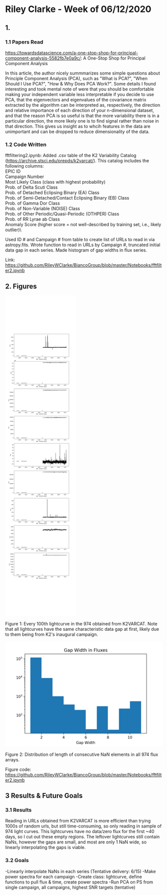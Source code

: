 # Riley Clarke - Week of 06/12/2020

## 1. 

### 1.1 Papers Read

<https://towardsdatascience.com/a-one-stop-shop-for-principal-component-analysis-5582fb7e0a9c/>: A One-Stop Shop for Principal Component Analysis

In this article, the author nicely summmarizes some simple questions about Principle Component Analysis (PCA), such as "What is PCA?", "When Should I Use PCA?", "How & Why Does PCA Work?". Some details I found interesting and took mental note of were that you should be comfortable making your independent variable less interpretable if you decide to use PCA, that the eigenvectors and eigenvalues of the covariance matrix extracted by the algorithm can be interpreted as, respectively, the direction and relative importance of each direction of your n-dimensional dataset, and that the reason PCA is so useful is that the more variability there is in a particular direction, the more likely one is to find signal rather than noise in that direction. This gives us insight as to whcih features in the data are unimportant and can be dropped to reduce dimensionality of the data.

### 1.2 Code Written

fftfiltering2.ipynb: Added .csv table of the K2 Variability Catalog (https://archive.stsci.edu/prepds/k2varcat/). 
This catalog includes the following columns:\
EPIC ID\
Campaign Number\
Most Likely Class (class with highest probability)\
Prob. of Delta Scuti Class\
Prob. of Detached Eclipsing Binary (EA) Class\
Prob. of Semi-Detached/Contact Eclipsing Binary (EB) Class\
Prob. of Gamma Dor Class\
Prob. of Non-Variable (NOISE) Class\
Prob. of Other Periodic/Quasi-Periodic (OTHPER) Class\
Prob. of RR Lyrae ab Class\
Anomaly Score (higher score = not well-described by training set, i.e., likely outlier)\

Used ID # and Campaign # from table to create list of URLs to read in via astropy.fits. 
Wrote function to read in URLs by Campaign #, truncated initial data gap in each series.
Made histogram of gap widths in flux series.

Link: https://github.com/RileyWClarke/BiancoGroup/blob/master/Notebooks/fftfilter2.ipynb

## 2. Figures

![](Figures/nanseries.png?raw=true)

Figure 1: Every 100th lightcurve in the 974 obtained from K2VARCAT. Note that all lightcurves have the same characteristic data gap at first, likely due to them being from K2's inaugural campaign. 

![](Figures/nanhist.png?raw=true)

Figure 2: Distribution of length of consecutive NaN elements in all 974 flux arrays. 

Figure code: https://github.com/RileyWClarke/BiancoGroup/blob/master/Notebooks/fftfilter2.ipynb

## 3 Results & Future Goals

### 3.1 Results

Reading in URLs obtained from K2VARCAT is more efficient than trying 1000s of random urls, but still time-consuming, so only reading in sample of 974 light curves. This lightcurves have no data/zero flux for the first ~40 days, so I cut out these empty regions. The leftover lightcurves still contain NaNs, however the gaps are small, and most are only 1 NaN wide, so linearly interpolating the gaps is viable. 

### 3.2 Goals

-Linearly interpolate NaNs in each series (Tentative delivery: 6/15)
-Make power spectra for each campaign
-Create class: lightcurve, define functions to pull flux & time, create power spectra
-Run PCA on PS from single campaign, all campaigns, highest SNR targets (tentative)

